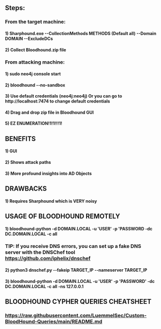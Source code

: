 ## Steps:

### From the target machine:

#### 1) Sharphound.exe --CollectionMethods METHODS (Default all) --Domain DOMAIN --ExcludeDCs

#### 2) Collect Bloodhound.zip file

### From attacking machine:

#### 1) sudo neo4j console start

#### 2) bloodhound --no-sandbox

#### 3) Use default credentials (neo4j:neo4j) Or you can go to http://localhost:7474 to change default credentials

#### 4) Drag and drop zip file in Bloodhound GUI

#### 5) EZ ENUMERATION!1!1!!!1!

## BENEFITS

#### 1) GUI

#### 2) Shows attack paths

#### 3) More profound insights into AD Objects

## DRAWBACKS

#### 1) Requires Sharphound which is VERY noisy

## USAGE OF BLOODHOUND REMOTELY

#### 1) bloodhound-python -d DOMAIN.LOCAL -u 'USER' -p 'PASSWORD -dc DC.DOMAIN.LOCAL -c all

### TIP: If you receive DNS errors, you can set up a fake DNS server with the DNSChef tool https://github.com/iphelix/dnschef

#### 2) python3 dnschef.py --fakeip TARGET_IP --nameserver TARGET_IP

#### 3) bloodhound-python -d DOMAIN.LOCAL -u 'USER' -p 'PASSWORD' -dc DC.DOMAIN.LOCAL -c all -ns 127.0.0.1

## BLOODHOUND CYPHER QUERIES CHEATSHEET

### https://raw.githubusercontent.com/LuemmelSec/Custom-BloodHound-Queries/main/README.md
